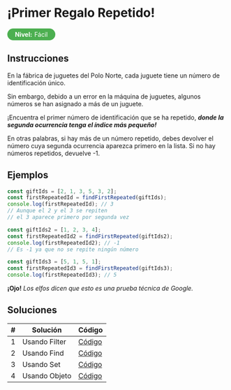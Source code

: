 # ¡Primer Regalo Repetido!

 <div
      style="
        display: flex;
        justify-content: center;
        align-items: center;
        background-color: #4caf50;
        color: white;
        padding: 5px;
        width: 100px;
        gap: 5px;
        border-radius: 20px;
      "
    >
      <strong style="margin: 0; padding: 0">Nivel:</strong>
      <p style="margin: 0; padding: 0">Fácil</p>
</div>

## Instrucciones

En la fábrica de juguetes del Polo Norte, cada juguete tiene un número de identificación único.

Sin embargo, debido a un error en la máquina de juguetes, algunos números se han asignado a más de un juguete.

¡Encuentra el primer número de identificación que se ha repetido, **_donde la segunda ocurrencia tenga el índice más pequeño!_**

En otras palabras, si hay más de un número repetido, debes devolver el número cuya segunda ocurrencia aparezca primero en la lista. Si no hay números repetidos, devuelve -1.

## Ejemplos

```js
const giftIds = [2, 1, 3, 5, 3, 2];
const firstRepeatedId = findFirstRepeated(giftIds);
console.log(firstRepeatedId); // 3
// Aunque el 2 y el 3 se repiten
// el 3 aparece primero por segunda vez
```

```js
const giftIds2 = [1, 2, 3, 4];
const firstRepeatedId2 = findFirstRepeated(giftIds2);
console.log(firstRepeatedId2); // -1
// Es -1 ya que no se repite ningún número
```

```js
const giftIds3 = [5, 1, 5, 1];
const firstRepeatedId3 = findFirstRepeated(giftIds3);
console.log(firstRepeatedId3); // 5
```

**¡Ojo!** _Los elfos dicen que esto es una prueba técnica de Google._

## Soluciones

| #   | Solución      | Código                    |
| --- | ------------- | ------------------------- |
| 1   | Usando Filter | [Código](./solution01.js) |
| 2   | Usando Find   | [Código](./solution02.js) |
| 3   | Usando Set    | [Código](./solution03.js) |
| 4   | Usando Objeto | [Código](./solution04.js) |
